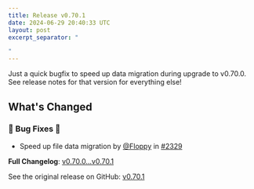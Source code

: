 ```yaml
---
title: Release v0.70.1
date: 2024-06-29 20:40:33 UTC
layout: post
excerpt_separator: "

"
---
```

Just a quick bugfix to speed up data migration during upgrade to v0.70.0. See release notes for that version for everything else!

<!-- Release notes generated using configuration in .github/release.yml at main -->

## What's Changed
### 🐛 Bug Fixes 🐛
* Speed up file data migration by [@Floppy](https://github.com/Floppy) in [#2329](https://github.com/manyfold3d/manyfold/pull/2329)


**Full Changelog**: [v0.70.0...v0.70.1](https://github.com/manyfold3d/manyfold/compare/v0.70.0...v0.70.1)

See the original release on GitHub: [v0.70.1](https://github.com/manyfold3d/manyfold/releases/tag/v0.70.1)
